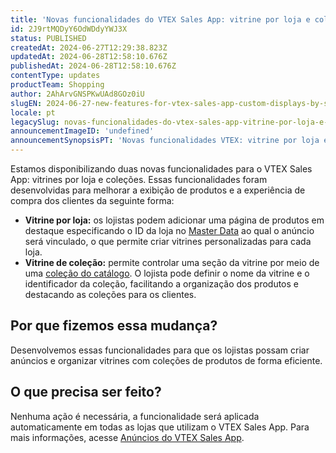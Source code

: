 ```yaml
---
title: 'Novas funcionalidades do VTEX Sales App: vitrine por loja e coleção'
id: 2J9rtMQDyY6OdWDdyYWJ3X
status: PUBLISHED
createdAt: 2024-06-27T12:29:38.823Z
updatedAt: 2024-06-28T12:58:10.676Z
publishedAt: 2024-06-28T12:58:10.676Z
contentType: updates
productTeam: Shopping
author: 2AhArvGNSPKwUAd8GOz0iU
slugEN: 2024-06-27-new-features-for-vtex-sales-app-custom-displays-by-store-and-collection
locale: pt
legacySlug: novas-funcionalidades-do-vtex-sales-app-vitrine-por-loja-e-colecao
announcementImageID: 'undefined'
announcementSynopsisPT: 'Novas funcionalidades VTEX: vitrine por loja e vitrine de coleção para melhorar a exibição de produtos.'
---
```


Estamos disponibilizando duas novas funcionalidades para o VTEX Sales App: vitrines por loja e coleções. Essas funcionalidades foram desenvolvidas para melhorar a exibição de produtos e a experiência de compra dos clientes da seguinte forma:
- **Vitrine por loja:** os lojistas podem adicionar uma página de produtos em destaque especificando o ID da loja no [Master Data](https://developers.vtex.com/docs/guides/master-data-introduction) ao qual o anúncio será vinculado, o que permite criar vitrines personalizadas para cada loja.
- **Vitrine de coleção:** permite controlar uma seção da vitrine por meio de uma [coleção do catálogo](/pt/tutorial/criando-colecao-de-produtos--tutorials_244). O lojista pode definir o nome da vitrine e o identificador da coleção, facilitando a organização dos produtos e destacando as coleções para os clientes.

## Por que fizemos essa mudança?
Desenvolvemos essas funcionalidades para que os lojistas possam criar anúncios e organizar vitrines com coleções de produtos de forma eficiente.

## O que precisa ser feito?
Nenhuma ação é necessária, a funcionalidade será aplicada automaticamente em todas as lojas que utilizam o VTEX Sales App. Para mais informações, acesse [Anúncios do VTEX Sales App](/pt/tutorial/anuncios-do-vtex-sales-app--3UtOFwbwD4muz3p72RBPmC#create-an-ad-page). 
